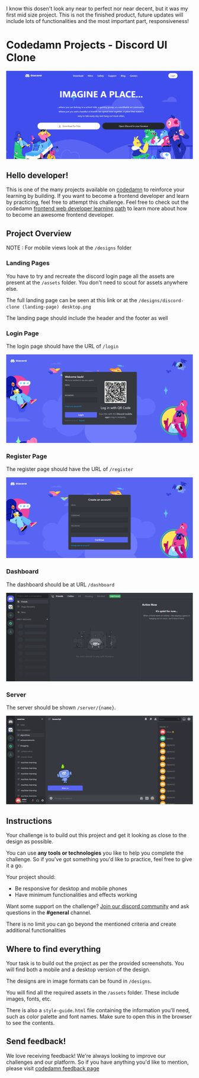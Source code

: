 I know this dosen't look any near to perfect nor near decent, but it was my first mid size project.
This is not the finished product, future updates will include lots of functionalities and the most important part, responsiveness!

# Codedamn Projects - Discord UI Clone
![main image](https://raw.githubusercontent.com/codedamn-projects/discord-ui-clone/master/designs/cover-image.png)

## Hello developer!

This is one of the many projects available on [codedamn](https://codedamn.com/projects) to reinforce your learning by building. If you want to become a frontend developer and learn by practicing, feel free to attempt this challenge. Feel free to check out the codedamn [frontend web developer learning path](https://codedamn.com/learning-paths) to learn more about how to become an awesome frontend developer.

## Project Overview

NOTE : For mobile views look at the `/designs` folder
### Landing Pages

You have to try and recreate the discord login page all the assets are present at the `/assets` folder. You don't need to scout for assets anywhere else. 

The full landing page can be seen at this link or at the `/designs/discord-clone (landing-page) desktop.png`

The landing page should include the header and the footer as well
### Login Page

The login page should have the URL of `/login`

![slash-login](https://raw.githubusercontent.com/codedamn-projects/discord-ui-clone/master/designs/discord-clone%20(slash-login).png)

### Register Page

The register page should have the URL of `/register` 

![slash-register](https://raw.githubusercontent.com/codedamn-projects/discord-ui-clone/master/designs/discord-clone%20(slash-register).png)
### Dashboard

The dashboard should be at URL `/dashboard` 

![dashboard](https://raw.githubusercontent.com/codedamn-projects/discord-ui-clone/master/designs/discord-clone%20(slash-dashbaord).png)
### Server

The server should be shown `/server/{name}`. 

![server](https://raw.githubusercontent.com/codedamn-projects/discord-ui-clone/master/designs/discord-clone%20(slash-dashboard-slash-server-1).png)


## Instructions

Your challenge is to build out this project and get it looking as close to the design as possible.

You can use **any tools or technologies** you like to help you complete the challenge. So if you've got something you'd like to practice, feel free to give it a go.

Your project should:

-   Be responsive for desktop and mobile phones
-   Have minimum functionalities and effects working

Want some support on the challenge? [Join our discord community](https://cdm.sh/discord) and ask questions in the **#general** channel.

There is no limit you can go beyond the mentioned criteria and create additional functionalities

## Where to find everything

Your task is to build out the project as per the provided screenshots. You will find both a mobile and a desktop version of the design.

The designs are in image formats can be found in `/designs`.

You will find all the required assets in the `/assets` folder. These include images, fonts, etc.

There is also a `style-guide.html` file containing the information you'll need, such as color palette and font names. Make sure to open this in the browser to see the contents.



## Send feedback!

We love receiving feedback! We're always looking to improve our challenges and our platform. So if you have anything you'd like to mention, please visit [codedamn feedback page](https://codedamn.com/contact)
